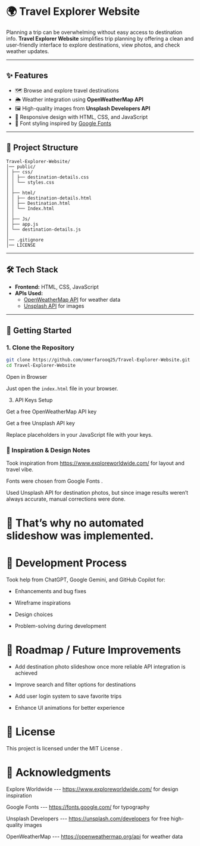 # 🌍 Travel Explorer Website

Planning a trip can be overwhelming without easy access to destination info. **Travel Explorer Website** simplifies trip planning by offering a clean and user-friendly interface to explore destinations, view photos, and check weather updates.

---

## ✨ Features
- 🗺️ Browse and explore travel destinations  
- 🌦️ Weather integration using **OpenWeatherMap API**  
- 🖼️ High-quality images from **Unsplash Developers API**  
- 📱 Responsive design with HTML, CSS, and JavaScript  
- 🎨 Font styling inspired by [Google Fonts](https://fonts.google.com/)  

---

## 📂 Project Structure
```
Travel-Explorer-Website/
│── public/
│ ├── css/
│ │ ├── destination-details.css
│ │ └── styles.css
│ │
│ ├── html/
│ │ ├── destination-details.html
│ │ ├── Destination.html
│ │ └── Index.html
│ │
│ ├── Js/
│ ├── app.js
│ └── destination-details.js
│
│── .gitignore
│── LICENSE

```

---

## 🛠️ Tech Stack
- **Frontend:** HTML, CSS, JavaScript  
- **APIs Used:**  
  - [OpenWeatherMap API](https://openweathermap.org/api) for weather data  
  - [Unsplash API](https://unsplash.com/developers) for images  

---

## 🚀 Getting Started

### 1. Clone the Repository
```bash
git clone https://github.com/omerfarooq25/Travel-Explorer-Website.git
cd Travel-Explorer-Website
```
Open in Browser

Just open the `index.html` file in your browser.

3. API Keys Setup

Get a free OpenWeatherMap API key

Get a free Unsplash API key

Replace placeholders in your JavaScript file with your keys.

### 🎨 Inspiration & Design Notes

Took inspiration from https://www.exploreworldwide.com/
 for layout and travel vibe.

Fonts were chosen from Google Fonts
.

Used Unsplash API for destination photos, but since image results weren’t always accurate, manual corrections were done.

# 📌 That’s why no automated slideshow was implemented.

# 🤖 Development Process

Took help from ChatGPT, Google Gemini, and GitHub Copilot for:

- Enhancements and bug fixes

- Wireframe inspirations

- Design choices

- Problem-solving during development

# 📌 Roadmap / Future Improvements

- Add destination photo slideshow once more reliable API integration is achieved

- Improve search and filter options for destinations

- Add user login system to save favorite trips

- Enhance UI animations for better experience

# 📜 License

This project is licensed under the MIT License
.

# 🙌 Acknowledgments

Explore Worldwide --- https://www.exploreworldwide.com/
 for design inspiration

Google Fonts --- https://fonts.google.com/
 for typography

Unsplash Developers --- https://unsplash.com/developers
 for free high-quality images

OpenWeatherMap --- https://openweathermap.org/api
 for weather data
